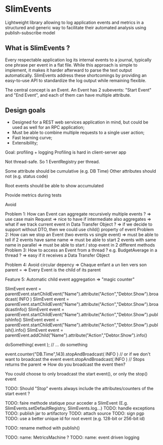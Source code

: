 # SlimEvents
Lightweight library allowing to log application events and metrics in a structured and generic way to facilitate their automated analysis using publish-subscribe model

## What is SlimEvents ?
Every respectable application log its internal events to a journal, typically one phrase per event in a flat file.
While this approach is simple to implement, it makes it harder afterward to parse the text output automatically.
SlimEvents address these shortcomings by providing an easy-to-use API to standardize the log output while remaining flexible.

The central concept is an Event. An Event has 2 subevents: "Start Event" and "End Event", and each of them can have multiple attribute.

## Design goals
* Designed for a REST web services application in mind, but could be used as well for an RPC application;
* Must be able to combine multiple requests to a single user action;
* Fast learning curve;
* Extensibility;

Goal: profiling + logging
Profiling is hard in client-server app

Not thread-safe. So 1 EventRegistry per thread.

Some attribute should be cumulative (e.g. DB Time)
Other attributes should not (e.g. status code)

Root events should be able to show accumulated

Provide metrics during tests

Avoid 

Problem 1: How can Event can aggregate recursively multiple events ?
  => use case main Request
  => nice to have if intermediate also aggregates
        => what if we track current event in Data Transfer Object ?
            => if we decide to support without DTO, then we could use child() property of event
Problem 2: How can we stop an Event (two events vs single event)
    => must be able to tell if 2 events have same name
    => must be able to start 2 events with same name in parallel
    => must be able to start / stop event in 2 different methods
Problem 3: How to access an Event from a thread ? e.g. BudgetAverage in a thread ?
  => easy if it receives a Data Transfer Object

Problem 4: Avoid circular depency
    => Chaque enfant a un lien vers son parent
    =
    => Every Event is the child of its parent

Feature 5: Automatic child event aggregation
    => "magic counter"

SlimEvent event = parentEvent.startChildEvent("Name").attribute("Action","Debtor.Show").broadcast( INFO )
SlimEvent event = parentEvent.startChildEvent("Name").attribute("Action","Debtor.Show").broadcastInfo()
SlimEvent event = parentEvent.startChildEvent("Name").attribute("Action","Debtor.Show").publishInfo()
SlimEvent event = parentEvent.startChildEvent("Name").attribute("Action","Debtor.Show").publish().info()
SlimEvent event = parentEvent.addChild("Name").attribute("Action","Debtor.Show").info()

doSomething( event );
// ... do something

event.counter("DB.Time",143).stopAndBroadcast( INFO )
// or if we don't want to broadcast the event
event.stopAndBroadcast( INFO )
// Stops returns the parent
    => How do you broadcast the event then?

You could choose to only broadcast the start event(), or only the stop() event

TODO: Should "Stop" events always include the attributes/counters of the start event ?

TODO: faire methode statique pour acceder a SlimEvent (E.g. SlimEvents.setDefaultRegistry, SlimEvents.log...)
TODO: handle exceptions
TODO: publish jar to artifactory
TODO: attach source
TODO: sign pgp
TODO: use a better unique id for root event (e.g. 128-bit or 256-bit id)

TODO: rename method with publish()

TODO: name: MetricsMachine ?
TODO: name: event driven logging
